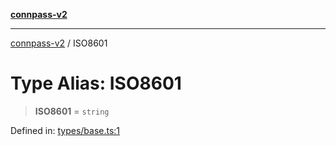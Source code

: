 [**connpass-v2**](../README.md)

***

[connpass-v2](../globals.md) / ISO8601

# Type Alias: ISO8601

> **ISO8601** = `string`

Defined in: [types/base.ts:1](https://github.com/ryohidaka/node-connpass/blob/1ae7f0b2e153a6215fcc18b6a6cd863768884c30/src/types/base.ts#L1)
